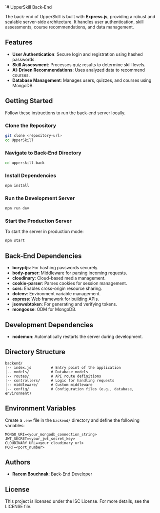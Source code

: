 `# UpperSkill Back-End

The back-end of UpperSkill is built with **Express.js**, providing a robust and scalable server-side architecture. It handles user authentication, skill assessments, course recommendations, and data management.

## Features
- **User Authentication**: Secure login and registration using hashed passwords.
- **Skill Assessment**: Processes quiz results to determine skill levels.
- **AI-Driven Recommendations**: Uses analyzed data to recommend courses.
- **Database Management**: Manages users, quizzes, and courses using MongoDB.

## Getting Started
Follow these instructions to run the back-end server locally.

### Clone the Repository
```bash
git clone <repository-url>
cd UpperSkill
```

### Navigate to Back-End Directory
```bash
cd upperskill-back
```

### Install Dependencies
```bash
npm install
```

### Run the Development Server
```bash
npm run dev
```

### Start the Production Server
To start the server in production mode:
```bash
npm start
```

## Back-End Dependencies
- **bcryptjs**: For hashing passwords securely.
- **body-parser**: Middleware for parsing incoming requests.
- **cloudinary**: Cloud-based media management.
- **cookie-parser**: Parses cookies for session management.
- **cors**: Enables cross-origin resource sharing.
- **dotenv**: Environment variable management.
- **express**: Web framework for building APIs.
- **jsonwebtoken**: For generating and verifying tokens.
- **mongoose**: ODM for MongoDB.

## Development Dependencies
- **nodemon**: Automatically restarts the server during development.

## Directory Structure
```
backend/
|-- index.js         # Entry point of the application
|-- models/          # Database models
|-- routes/          # API route definitions
|-- controllers/     # Logic for handling requests
|-- middleware/      # Custom middleware
|-- config/          # Configuration files (e.g., database, environment)
```

## Environment Variables
Create a `.env` file in the `backend/` directory and define the following variables:
```
MONGO_URI=<your_mongodb_connection_string>
JWT_SECRET=<your_jwt_secret_key>
CLOUDINARY_URL=<your_cloudinary_url>
PORT=<port_number>
```

## Authors
- **Racem Bouchnak**: Back-End Developer

## License
This project is licensed under the ISC License. For more details, see the LICENSE file.

